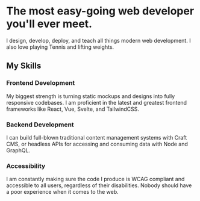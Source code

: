 # The most easy-going web developer you'll ever meet.

I design, develop, deploy, and teach all things modern web development. I also love playing Tennis and lifting weights.

## My Skills

### Frontend Development

My biggest strength is turning static mockups and designs into fully responsive codebases. I am proficient in the latest and greatest frontend frameworks like React, Vue, Svelte, and TailwindCSS.

### Backend Development

I can build full-blown traditional content management systems with Craft CMS, or headless APIs for accessing and consuming data with Node and GraphQL.

### Accessibility

I am constantly making sure the code I produce is WCAG compliant and accessible to all users, regardless of their disabilities. Nobody should have a poor experience when it comes to the web.

